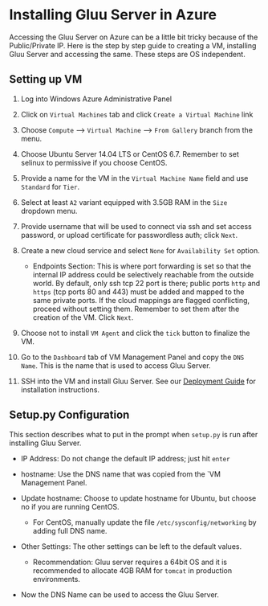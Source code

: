 # Installing Gluu Server in Azure

Accessing the Gluu Server on Azure can be a little bit tricky because of
the Public/Private IP. Here is the step by step guide to creating a VM,
installing Gluu Server and accessing the same. These steps are OS
independent.

## Setting up VM

1. Log into Windows Azure Administrative Panel

2. Click on `Virtual Machines` tab and click `Create a Virtual Machine` link

3. Choose `Compute` --> `Virtual Machine` --> `From Gallery` branch from
the menu.

4. Choose Ubuntu Server 14.04 LTS or CentOS 6.7. Remember to set selinux
to permissive if you choose CentOS.

5. Provide a name for the VM in the `Virtual Machine Name` field and use
`Standard` for `Tier`.

6. Select at least `A2` variant equipped with 3.5GB RAM in the `Size`
dropdown menu.

7. Provide username that will be used to connect via ssh and set access
password, or upload certificate for passwordless auth; click `Next`.

8. Create a new cloud service and select `None` for `Availability Set`
option.
	* Endpoints Section: This is  where port forwarding is set so that
the internal IP address could be selectively reachable from the outside
world. By default, only ssh tcp 22 port is there; public ports `http`
and `https` (tcp ports 80 and 443) must be added and mapped to the same
private ports. If the cloud mappings are flagged conflicting, proceed
without setting them. Remember to set them after the creation of the VM.
Click `Next`.

9. Choose not to install `VM Agent` and click the `tick` button to
finalize the VM.

10. Go to the `Dashboard` tab of VM Management Panel and copy the `DNS
Name`. This is the name that is used to access Gluu Server.

11. SSH into the VM and install Gluu Server. See our [Deployment
Guide](http://www.gluu.org/docs/admin-guide/deployment/) for
installation instructions.

## Setup.py Configuration

This section describes what to put in the prompt when `setup.py` is run
after installing Gluu Server.

* IP Address: Do not change the default IP address; just hit `enter`

* hostname: Use the DNS name that was copied from the `VM Management Panel.

* Update hostname: Choose to update hostname for Ubuntu, but choose no
if you are running CentOS.
	* For CentOS, manually update the file `/etc/sysconfig/networking`
	by adding full DNS name.

* Other Settings: The other settings can be left to the default values.
	* Recommendation: Gluu server requires a 64bit OS and it is recommended to allocate 4GB RAM for `tomcat` in production environments.

* Now the DNS Name can be used to access the Gluu Server.
